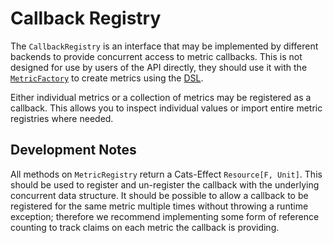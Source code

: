# Callback Registry

The `CallbackRegistry` is an interface that may be implemented by different backends to provide concurrent access to
metric callbacks. This is not designed for use by users of the API directly, they should use it with the
[`MetricFactory`] to create metrics using the [DSL](../interface/dsl.md#metric-callbacks).

Either individual metrics or a collection of metrics may be registered as a callback. This allows you to inspect
individual values or import entire metric registries where needed.

## Development Notes

All methods on `MetricRegistry` return a Cats-Effect `Resource[F, Unit]`. This
should be used to register and un-register the callback with the underlying concurrent data structure. It should be
possible to allow a callback to be registered for the same metric multiple times without throwing a runtime
exception; therefore we recommend implementing some form of reference counting to track claims on each metric the
callback is providing.

[`MetricFactory`]: metric-factory.md
